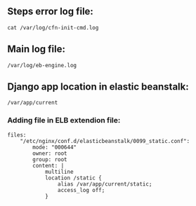 ## Steps error log file:
 `cat /var/log/cfn-init-cmd.log`

## Main log file:
`/var/log/eb-engine.log`

## Django app location in elastic beanstalk:
`/var/app/current`
 
### Adding file in ELB extendion file:
```
files:
    "/etc/nginx/conf.d/elasticbeanstalk/0099_static.conf":
        mode: "000644"
        owner: root
        group: root
        content: |
            multiline
            location /static {
                alias /var/app/current/static;
                access_log off;
            }
```           
